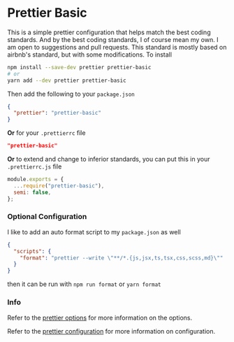 # Prettier Basic

This is a simple prettier configuration that helps match the best coding standards. 
And by the best coding standards, I of course mean my own. I am open to suggestions and pull requests.
This standard is mostly based on airbnb's standard, but with some modifications. To install

```bash
npm install --save-dev prettier prettier-basic
# or
yarn add --dev prettier prettier-basic
```

Then add the following to your `package.json`

```json
{
  "prettier": "prettier-basic"
}
```


**Or** for your `.prettierrc` file

```json
"prettier-basic"
```

**Or** to extend and change to inferior standards, you can put this in your `.prettierrc.js` file

```javascript
module.exports = {
  ...require("prettier-basic"),
  semi: false,
};
```

### Optional Configuration
I like to add an auto format script to my `package.json` as well

```json
{
  "scripts": {
    "format": "prettier --write \"**/*.{js,jsx,ts,tsx,css,scss,md}\""
  }
}
```

then it can be run with `npm run format` or `yarn format`


### Info
Refer to the [prettier options](https://prettier.io/docs/en/options.html) for more information on the options.

Refer to the [prettier configuration](https://prettier.io/docs/en/configuration.html) for more information on configuration.